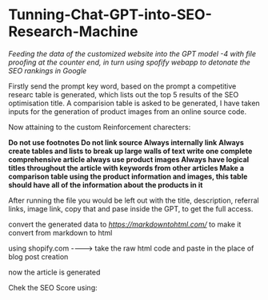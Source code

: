 # Tunning-Chat-GPT-into-SEO-Research-Machine
*Feeding the data of the customized website into the GPT model -4 with file proofing at the counter end, in turn using spofify  webapp to detonate the SEO rankings in Google*

Firstly send the prompt key word, based on the prompt a competitive researc table is generated, which lists out the top 5 results of the SEO optimisation title.
A comparision table is asked to be generated, I have taken inputs for the generation of product images from an online source code.

Now attaining to the custom Reinforcement charecters:

**Do not use footnotes
Do not link source
Always internally link
Always create tables and lists to break up large walls of text
write one complete comprehensive article
always use product images
Always have logical titles throughout the article with keywords from other articles
Make a comparison table using the product information and images, this table should have all of the information about the products in it**

After running the file you would be left out with the title, description, referral links, image link, copy that and pase inside the GPT, to get the full access.

convert the generated data to *https://markdowntohtml.com/*  to make it convert from markdown to html

using shopify.com ----> take the raw html code and paste in the place of blog post creation

now the article is generated

Chek the SEO Score using:
